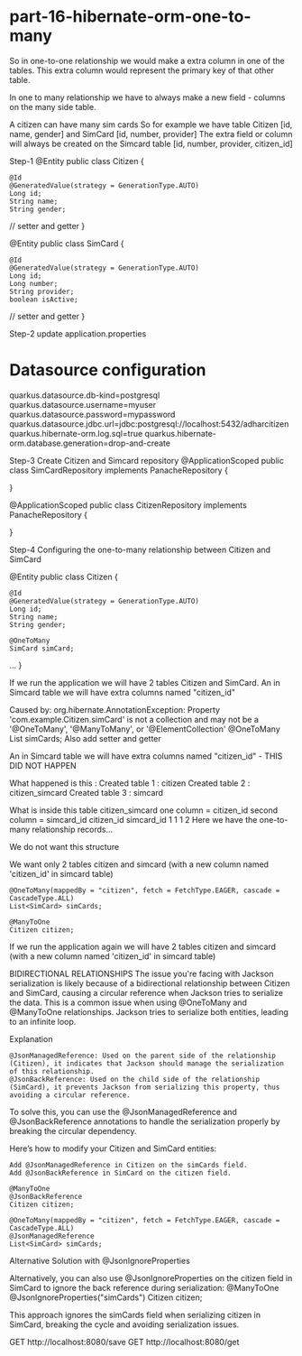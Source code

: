 # part-16-hibernate-orm-one-to-many

So in one-to-one relationship we would make a extra column in one of the tables. This extra column would represent the primary key of that other table.

In one to many relationship we have to always make a new field - columns on the many side table.

A citizen can have many sim cards
So for example we have table Citizen [id, name, gender] and SimCard [id, number, provider]
The extra field or column will always be created on the Simcard table [id, number, provider, citizen_id]

Step-1
@Entity
public class Citizen {

    @Id
    @GeneratedValue(strategy = GenerationType.AUTO)             
    Long id;
    String name;
    String gender;
   // setter and getter
}

@Entity
public class SimCard {

    @Id
    @GeneratedValue(strategy = GenerationType.AUTO)
    Long id;
    Long number;
    String provider;
    boolean isActive;
   // setter and getter
}

Step-2
update application.properties
# Datasource configuration
quarkus.datasource.db-kind=postgresql
quarkus.datasource.username=myuser
quarkus.datasource.password=mypassword
quarkus.datasource.jdbc.url=jdbc:postgresql://localhost:5432/adharcitizen
quarkus.hibernate-orm.log.sql=true
quarkus.hibernate-orm.database.generation=drop-and-create

Step-3
Create Citizen and Simcard repository
@ApplicationScoped
public class SimCardRepository implements PanacheRepository<SimCard> {

}

@ApplicationScoped
public class CitizenRepository implements PanacheRepository<Citizen> {

}

Step-4
Configuring the one-to-many relationship between Citizen and SimCard

@Entity
public class Citizen {

    @Id
    @GeneratedValue(strategy = GenerationType.AUTO)             
    Long id;
    String name;
    String gender;

    @OneToMany
    SimCard simCard;
 ...
}

If we run the application we will have 2 tables Citizen and SimCard.
An in Simcard table we will have extra columns named "citizen_id" 

Caused by: org.hibernate.AnnotationException: Property 'com.example.Citizen.simCard' is not a collection and may not be a '@OneToMany', '@ManyToMany', or '@ElementCollection'
    @OneToMany
    List<SimCard> simCards;
  Also add setter and getter

  An in Simcard table we will have extra columns named "citizen_id"  - THIS DID NOT HAPPEN

What happened is this : 
Created table 1 : citizen 
Created table 2 : citizen_simcard
Created table 3 : simcard

What is inside this table citizen_simcard 
one column    = citizen_id 
second column = simcard_id
citizen_id  simcard_id
    1            1
    1            2
Here we have the one-to-many relationship records...

We do not want this structure

We want only 2 tables citizen and simcard (with a new column named 'citizen_id' in simcard table)

    @OneToMany(mappedBy = "citizen", fetch = FetchType.EAGER, cascade = CascadeType.ALL)
    List<SimCard> simCards;

    @ManyToOne
    Citizen citizen;

If we run the application again we will have 2 tables citizen and simcard (with a new column named 'citizen_id' in simcard table)


BIDIRECTIONAL RELATIONSHIPS
The issue you're facing with Jackson serialization is likely because of a bidirectional relationship between Citizen and SimCard, causing a circular reference when Jackson tries to serialize the data. This is a common issue when using @OneToMany and @ManyToOne relationships. Jackson tries to serialize both entities, leading to an infinite loop.

Explanation

    @JsonManagedReference: Used on the parent side of the relationship (Citizen), it indicates that Jackson should manage the serialization of this relationship.
    @JsonBackReference: Used on the child side of the relationship (SimCard), it prevents Jackson from serializing this property, thus avoiding a circular reference.

To solve this, you can use the @JsonManagedReference and @JsonBackReference annotations to handle the serialization properly by breaking the circular dependency.

Here’s how to modify your Citizen and SimCard entities:

    Add @JsonManagedReference in Citizen on the simCards field.
    Add @JsonBackReference in SimCard on the citizen field.

    @ManyToOne
    @JsonBackReference
    Citizen citizen;

    @OneToMany(mappedBy = "citizen", fetch = FetchType.EAGER, cascade = CascadeType.ALL)
    @JsonManagedReference
    List<SimCard> simCards;

Alternative Solution with @JsonIgnoreProperties

Alternatively, you can also use @JsonIgnoreProperties on the citizen field in SimCard to ignore the back reference during serialization:
@ManyToOne
@JsonIgnoreProperties("simCards")
Citizen citizen;

This approach ignores the simCards field when serializing citizen in SimCard, breaking the cycle and avoiding serialization issues.

GET http://localhost:8080/save
GET http://localhost:8080/get


